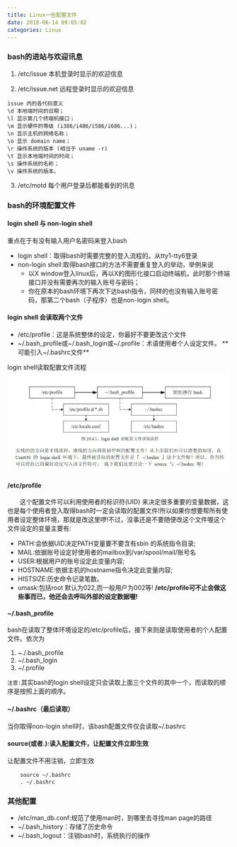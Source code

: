 ```yaml
---
title: Linux一些配置文件
date: 2018-06-14 09:05:02
categories: Linux
---
```

### bash的进站与欢迎讯息
1. /etc/issue
本机登录时显示的欢迎信息

2. /etc/issue.net
远程登录时显示的欢迎信息
<!-- more -->
```
issue 内的各代码意义
\d 本地端时间的日期；
\l 显示第几个终端机接口；
\m 显示硬件的等级 (i386/i486/i586/i686...)；
\n 显示主机的网络名称；
\o 显示 domain name；
\r 操作系统的版本 (相当于 uname -r)
\t 显示本地端时间的时间；
\s 操作系统的名称；
\v 操作系统的版本。
```

3. /etc/motd
每个用户登录后都能看到的讯息

### bash的环境配置文件
#### login shell 与 non-login shell
重点在于有没有输入用户名密码来登入bash
+ login shell：取得bash时需要完整的登入流程的。从tty1-tty6登录
+ non-login shell:取得bash接口的方法不需要重复登入的举动，举例来说
	+ 以X window登入linux后，再以X的图形化接口启动终端机，此时那个终端接口并没有需要再次的输入账号与密码；
	+ 你在原本的bash环境下再次下达bash指令，同样的也没有输入账号密码，那第二个bash（子程序）也是non-login shell。

#### login shell 会读取两个文件
+ /etc/profile：这是系统整体的设定，你最好不要更改这个文件
+  ~/.bash_profile或~/.bash_login或~/.profile：术语使用者个人设定文件。
**可能引入~/.bashrc文件**

login shell读取配置文件流程
![login_shell](https://github.com/fallinsilence/usedPictures/blob/master/Linux/login_shell.png?raw=true)

#### /etc/profile
　　这个配置文件可以利用使用者的标识符(UID) 来决定很多重要的变量数据，这也是每个使用者登入取得bash时一定会读取的配置文件!所以如果你想要帮所有使用者设定整体环境，那就是改这里啰!不过，没事还是不要随便改这个文件喔这个文件设定的变量主要有:
+ PATH:会依据UID决定PATH变量要不要含有sbin 的系统指令目录;
+ MAlL:依据账号设定好使用者的mailbox到/var/spool/mail/账号名
+ USER:根据用户的账号设定此变量内容;
+ HOSTNAME:依据主机的hostname指令决定此变量内容;
+ HISTSIZE:历史命令记录笔数。
+ umask:包括root 默认为022,而一般用户为002等!
**/etc/profile可不止会做这些事而已，他还会去呼叫外部的设定数据喔!**

#### ~/.bash_profile
bash在读取了整体环境设定的/etc/profile后，接下来则是读取使用者的个人配置文件。依次为
1. ~./.bash_profile
2. ~/.bash_login
3. ~/.profile

`注意:`其实bash的login shell设定只会读取上面三个文件的其中一个，而读取的顺序是按照上面的顺序。

#### ~/.bashrc（最后读取）
当你取得non-login shell时，该bash配置文件仅会读取~/.bashrc

#### source(或者.):读入配置文件，让配置文件立即生效
让配置文件不用注销，立即生效
```
	source ~/.bashrc
    . ~/.bashrc
```

###  其他配置
+ /etc/man_db.conf:规范了使用man时，到哪里去寻找man page的路径
+ ~/.bash_history：存储了历史命令
+ ~/.bash_logout：注销bash时，系统执行的操作